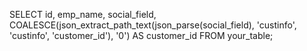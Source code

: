 SELECT
  id,
  emp_name,
  social_field,
  COALESCE(json_extract_path_text(json_parse(social_field), 'custinfo', 'custinfo', 'customer_id'), '0') AS customer_id
FROM
  your_table;
